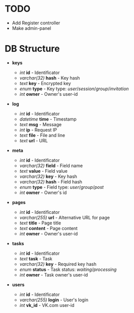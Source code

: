 # TODO

+ Add Register controller
+ Make admin-panel

# DB Structure

+ **keys**
  + *int* **id** - Identificator
  + *varchar(32)* **hash** - Key hash
  + *text* **key** - Encrypted key
  + *enum* **type** - Key type: *user*/*session*/*group*/*invitation*
  + *int* **owner** - Owner's user-id

+ **log**
  + *int* **id** - Identificator
  + *datetime* **time** - Timestamp
  + *text* **msg** - Message
  + *int* **ip** - Request IP
  + *text* **file** - File and line
  + *text* **url** - URL

+ **meta**
  + *int* **id** - Identificator
  + *varchar(32)* **field** - Field name
  + *text* **value** - Field value
  + *varchar(32)* **key** - Key hash
  + *varchar(32)* **hash** - Field hash
  + *enum* **type** - Field type: *user*/*group*/*post*
  + *int* **owner** - Owner's id

+ **pages**
  + *int* **id** - Identificator
  + *varchar(255)* **url** - Alternative URL for page
  + *text* **title** - Page title
  + *text* **content** - Page content
  + *int* **owner** - Owner's user-id

+ **tasks**
  + *int* **id** - Identificator
  + *text* **task** - Task
  + *varchar(32)* **key** - Required key hash
  + *enum* **status** - Task status: *waiting*/*processing*
  + *int* **owner** - Task owner's user-id

+ **users**
  + *int* **id** - Identificator
  + *varchar(255)* **login** - User's login
  + *int* **vk_id** - VK.com user-id
